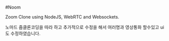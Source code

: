 #Noom


Zoom Clone using NodeJS, WebRTC and Websockets.

노마드 줌클론코딩을 따라 하고 추가적으로 수정을 해서 여러명과 영상통화 할수있고 ui도 수정하였습니다. 
